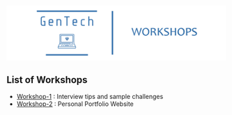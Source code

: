 ![Workshops Header Image](/Images/workshops-header.png)

## List of Workshops

- [Workshop-1](/Workshop-1) : Interview tips and sample challenges
- [Workshop-2](/Workshop-2) : Personal Portfolio Website
